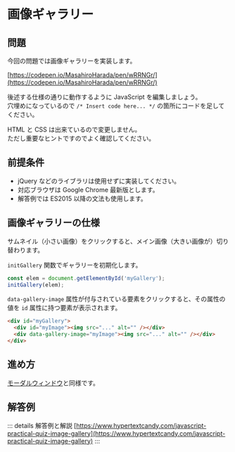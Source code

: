 # 画像ギャラリー

## 問題

今回の問題では画像ギャラリーを実装します。

[https://codepen.io/MasahiroHarada/pen/wRRNGr/](https://codepen.io/MasahiroHarada/pen/wRRNGr/)

後述する仕様の通りに動作するように JavaScript を編集しましょう。  
穴埋めになっているので `/* Insert code here... */` の箇所にコードを足してください。

HTML と CSS は出来ているので変更しません。  
ただし重要なヒントですのでよく確認してください。

## 前提条件

- jQuery などのライブラリは使用せずに実装してください。
- 対応ブラウザは Google Chrome 最新版とします。
- 解答例では ES2015 以降の文法も使用します。

## 画像ギャラリーの仕様

サムネイル（小さい画像）をクリックすると、メイン画像（大きい画像が）切り替わります。

`initGallery` 関数でギャラリーを初期化します。

```js
const elem = document.getElementById('myGallery');
initGallery(elem);
```

`data-gallery-image` 属性が付与されている要素をクリックすると、その属性の値を `id` 属性に持つ要素が表示されます。

```html
<div id="myGallery">
  <div id="myImage"><img src="..." alt="" /></div>
  <div data-gallery-image="myImage"><img src="..." alt="" /></div>
</div>
```

## 進め方

[モーダルウィンドウ](/practice/modal)と同様です。

## 解答例

::: details 解答例と解説
[https://www.hypertextcandy.com/javascript-practical-quiz-image-gallery](https://www.hypertextcandy.com/javascript-practical-quiz-image-gallery)
:::
